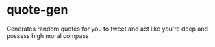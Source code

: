 # quote-gen
Generates random quotes for you to tweet and act like you're deep and possess high moral compass
